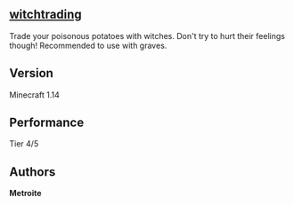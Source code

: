 ## [witchtrading](https://minhaskamal.github.io/DownGit/#/home?url=https://github.com/Metroite/datapacks/tree/1.14/witchtrading&rootDirectory=false)

Trade your poisonous potatoes with witches. Don't try to hurt their feelings though!
Recommended to use with graves.

## Version

Minecraft 1.14

## Performance

Tier 4/5

## Authors

**Metroite**
